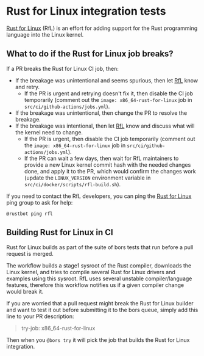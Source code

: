 # Rust for Linux integration tests

[Rust for Linux](https://rust-for-linux.com/) (RfL) is an effort for adding
support for the Rust programming language into the Linux kernel.

## What to do if the Rust for Linux job breaks?

If a PR breaks the Rust for Linux CI job, then:

- If the breakage was unintentional and seems spurious, then let [RfL][rfl-ping]
  know and retry.
    - If the PR is urgent and retrying doesn't fix it, then disable the CI job
      temporarily (comment out the `image: x86_64-rust-for-linux` job in
      `src/ci/github-actions/jobs.yml`).
- If the breakage was unintentional, then change the PR to resolve the breakage.
- If the breakage was intentional, then let [RfL][rfl-ping] know and discuss
  what will the kernel need to change.
    - If the PR is urgent, then disable the CI job temporarily (comment out
      the `image: x86_64-rust-for-linux` job in `src/ci/github-actions/jobs.yml`).
    - If the PR can wait a few days, then wait for RfL maintainers to provide a
      new Linux kernel commit hash with the needed changes done, and apply it to
      the PR, which would confirm the changes work (update the  `LINUX_VERSION`
      environment variable in `src/ci/docker/scripts/rfl-build.sh`).

If you need to contact the RfL developers, you can ping the [Rust for Linux][rfl-ping]
ping group to ask for help:

```text
@rustbot ping rfl
```

## Building Rust for Linux in CI

Rust for Linux builds as part of the suite of bors tests that run before a pull
request is merged.

The workflow builds a stage1 sysroot of the Rust compiler, downloads the Linux
kernel, and tries to compile several Rust for Linux drivers and examples using
this sysroot. RfL uses several unstable compiler/language features, therefore
this workflow notifies us if a given compiler change would break it.

If you are worried that a pull request might break the Rust for Linux builder
and want to test it out before submitting it to the bors queue, simply add this
line to your PR description:

> try-job: x86_64-rust-for-linux

Then when you `@bors try` it will pick the job that builds the Rust for Linux
integration.

[rfl-ping]: ../notification-groups/rust-for-linux.md
